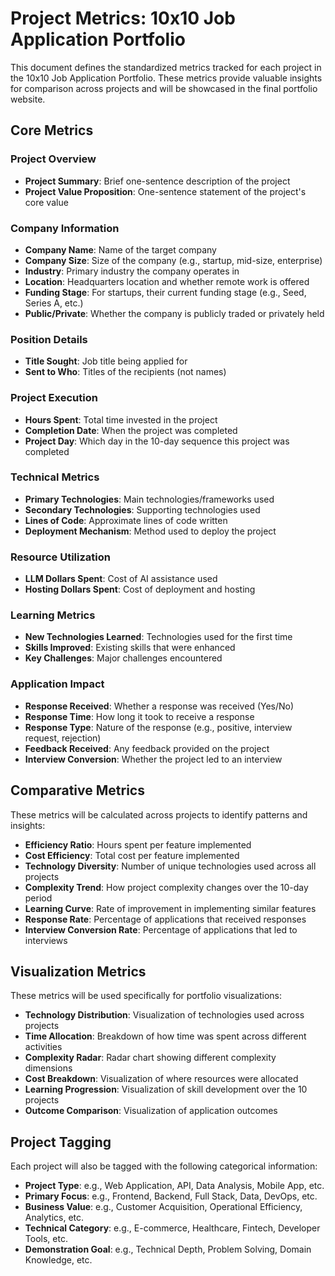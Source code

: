 # Project Metrics: 10x10 Job Application Portfolio

This document defines the standardized metrics tracked for each project in the 10x10 Job Application Portfolio. These metrics provide valuable insights for comparison across projects and will be showcased in the final portfolio website.

## Core Metrics

### Project Overview
- **Project Summary**: Brief one-sentence description of the project
- **Project Value Proposition**: One-sentence statement of the project's core value

### Company Information
- **Company Name**: Name of the target company
- **Company Size**: Size of the company (e.g., startup, mid-size, enterprise)
- **Industry**: Primary industry the company operates in
- **Location**: Headquarters location and whether remote work is offered
- **Funding Stage**: For startups, their current funding stage (e.g., Seed, Series A, etc.)
- **Public/Private**: Whether the company is publicly traded or privately held

### Position Details
- **Title Sought**: Job title being applied for
- **Sent to Who**: Titles of the recipients (not names)

### Project Execution
- **Hours Spent**: Total time invested in the project
- **Completion Date**: When the project was completed
- **Project Day**: Which day in the 10-day sequence this project was completed

### Technical Metrics
- **Primary Technologies**: Main technologies/frameworks used
- **Secondary Technologies**: Supporting technologies used
- **Lines of Code**: Approximate lines of code written
- **Deployment Mechanism**: Method used to deploy the project

### Resource Utilization
- **LLM Dollars Spent**: Cost of AI assistance used
- **Hosting Dollars Spent**: Cost of deployment and hosting

### Learning Metrics
- **New Technologies Learned**: Technologies used for the first time
- **Skills Improved**: Existing skills that were enhanced
- **Key Challenges**: Major challenges encountered

### Application Impact
- **Response Received**: Whether a response was received (Yes/No)
- **Response Time**: How long it took to receive a response
- **Response Type**: Nature of the response (e.g., positive, interview request, rejection)
- **Feedback Received**: Any feedback provided on the project
- **Interview Conversion**: Whether the project led to an interview

## Comparative Metrics

These metrics will be calculated across projects to identify patterns and insights:

- **Efficiency Ratio**: Hours spent per feature implemented
- **Cost Efficiency**: Total cost per feature implemented
- **Technology Diversity**: Number of unique technologies used across all projects
- **Complexity Trend**: How project complexity changes over the 10-day period
- **Learning Curve**: Rate of improvement in implementing similar features
- **Response Rate**: Percentage of applications that received responses
- **Interview Conversion Rate**: Percentage of applications that led to interviews

## Visualization Metrics

These metrics will be used specifically for portfolio visualizations:

- **Technology Distribution**: Visualization of technologies used across projects
- **Time Allocation**: Breakdown of how time was spent across different activities
- **Complexity Radar**: Radar chart showing different complexity dimensions
- **Cost Breakdown**: Visualization of where resources were allocated
- **Learning Progression**: Visualization of skill development over the 10 projects
- **Outcome Comparison**: Visualization of application outcomes

## Project Tagging

Each project will also be tagged with the following categorical information:

- **Project Type**: e.g., Web Application, API, Data Analysis, Mobile App, etc.
- **Primary Focus**: e.g., Frontend, Backend, Full Stack, Data, DevOps, etc.
- **Business Value**: e.g., Customer Acquisition, Operational Efficiency, Analytics, etc.
- **Technical Category**: e.g., E-commerce, Healthcare, Fintech, Developer Tools, etc.
- **Demonstration Goal**: e.g., Technical Depth, Problem Solving, Domain Knowledge, etc.